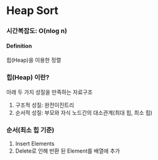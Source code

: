 # Heap Sort
### 시간복잡도: O(nlog n)

#### Definition
힙(Heap)을 이용한 정렬 
  
### 힙(Heap) 이란?  
아래 두 가지 성질을 만족하는 자료구조
1. 구조적 성질: 완전이진트리
2. 순서적 성질: 부모와 자식 노드간의 대소관계(최대 힙, 최소 힙)  

### 순서(최소 힙 기준)
1. Insert Elements
2. Delete로 인해 반환 된 Element를 배열에 추가 

```

```
